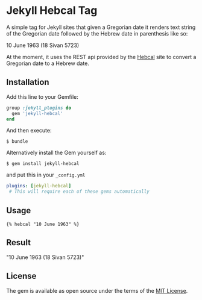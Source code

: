 # Jekyll Hebcal Tag

A simple tag for Jekyll sites that given a Gregorian date it renders text string of the Gregorian date followed by the Hebrew date in parenthesis like so:

10 June 1963 (18 Sivan 5723)

At the moment, it uses the REST api provided by the [Hebcal](https://www.hebcal.com/home/developer-apis) site to convert a Gregorian date to a Hebrew date.

## Installation

Add this line to your Gemfile:

```ruby
group :jekyll_plugins do
  gem 'jekyll-hebcal'
end
```

And then execute:

    $ bundle

Alternatively install the Gem yourself as:

    $ gem install jekyll-hebcal

and put this in your ``_config.yml``

```yaml
plugins: [jekyll-hebcal]
 # This will require each of these gems automatically
```

## Usage
```
{% hebcal "10 June 1963" %}
```

## Result

"10 June 1963 (18 Sivan 5723)"

## License

The gem is available as open source under the terms of the [MIT License](https://opensource.org/licenses/MIT).